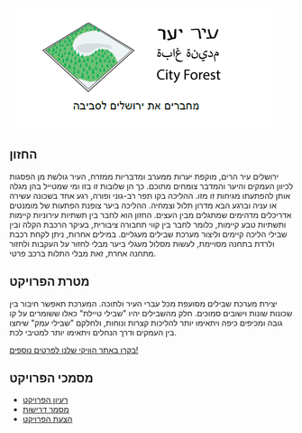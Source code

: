 ![Project Logo](https://github.com/DorianTs/City-Forest/blob/master/Management%20and%20planning%20documents/%D7%A2%D7%99%D7%A8%20%D7%99%D7%A2%D7%A8%20%D7%9C%D7%95%D7%92%D7%95.png)

## החזון
ירושלים עיר הרים, מוקפת יערות ממערב ומדבריות ממזרח, העיר גולשת מן הפסגות לכיוון העמקים והיער והמדבר צומחים מתוכם. כך הן שלובות זו בזו ומי שמטייל בהן מגלה אותן להפתעתו מגיחות זו מזו. ההליכה בקו תפר רב-גוני ופורה, רגע אחד בשכונה עשירה או עניה וברגע הבא מדרון תלול וצמחיה. ההליכה ביער צופנת הפתעות של מומנטים אדריכלים מדהימים שמתגלים מבין העצים.
החזון הוא לחבר בין תשתיות עירוניות קיימות ותשתיות טבע קיימות, כלומר לחבר בין קווי תחבורה ציבורית, בעיקר הרכבת הקלה ובין שבילי הליכה קיימים וליצור מערכת שבילים מעגליים. במילים אחרות, ניתן לקחת רכבת ולרדת בתחנה מסויימת, לעשות מסלול מעגלי ביער מבלי לחזור על העקבות ולחזור מתחנה אחרת, זאת מבלי התלות ברכב פרטי.

## מטרת הפרויקט
יצירת מערכת שבילים מסועפת מכל עברי העיר ולתוכה. המערכת תאפשר חיבור בין שכונות שונות וישובים סמוכים. חלק מהשבילים יהיו "שבילי טיילת" כאלו ששומרים על קו גובה ומכיפים כיפה ויתאימו יותר להליכות קצרות ונוחות, ולחלקם "שבילי עמק" שיחצו בין העמקים ודרך הנחלים ויתאימו יותר למטיבי לכת.

[בקרו באתר הוויקי שלנו לפרטים נוספים!](https://github.com/DorianTs/City-Forest/wiki)

[]()

## מסמכי הפרויקט
- [רעיון הפרויקט](https://github.com/DorianTs/City-Forest/blob/master/Management%20and%20planning%20documents/%D7%A2%D7%99%D7%A8%20%D7%99%D7%A2%D7%A8%20%E2%80%93%20%D7%AA%D7%9E%D7%A6%D7%99%D7%AA%20%D7%94%D7%A4%D7%A8%D7%95%D7%99%D7%A7%D7%98.pdf)
- [מסמך דרישות](https://github.com/DorianTs/City-Forest/blob/master/Management%20and%20planning%20documents/%D7%9E%D7%A1%D7%9E%D7%9A%20%D7%93%D7%A8%D7%99%D7%A9%D7%95%D7%AA.pdf)
- [הצעת הפרויקט](https://github.com/DorianTs/City-Forest/blob/master/Management%20and%20planning%20documents/%D7%94%D7%A6%D7%A2%D7%AA%20%D7%A4%D7%A8%D7%95%D7%99%D7%A7%D7%98%20-%20%D7%A2%D7%99%D7%A8%20%D7%99%D7%A2%D7%A8%2C%20%D7%93%D7%95%D7%A8%D7%99%D7%90%D7%9F%20%D7%A6%D7%95%D7%A8%D7%A4%D7%99.pdf)
